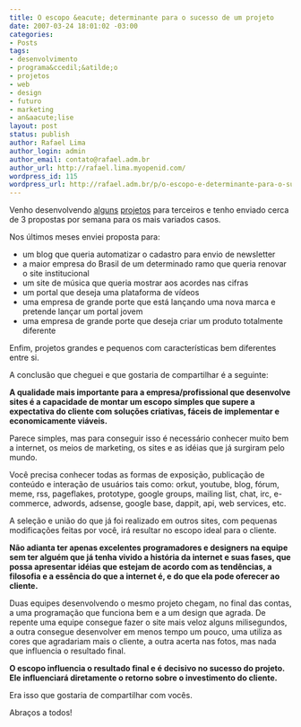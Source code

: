 ```yaml
---
title: O escopo &eacute; determinante para o sucesso de um projeto
date: 2007-03-24 18:01:02 -03:00
categories:
- Posts
tags:
- desenvolvimento
- programa&ccedil;&atilde;o
- projetos
- web
- design
- futuro
- marketing
- an&aacute;lise
layout: post
status: publish
author: Rafael Lima
author_login: admin
author_email: contato@rafael.adm.br
author_url: http://rafael.lima.myopenid.com/
wordpress_id: 115
wordpress_url: http://rafael.adm.br/p/o-escopo-e-determinante-para-o-sucesso-de-um-projeto/
---
```


Venho desenvolvendo <a href="http://chiaragadaleta.com">alguns</a> <a href="http://1500brasil.com">projetos</a> para terceiros e tenho enviado cerca de 3 propostas por semana para os mais variados casos.

Nos &uacute;ltimos meses enviei proposta para:
<ul>
	<li>um blog que queria automatizar o cadastro para envio de newsletter</li>
	<li>a maior empresa do Brasil de um determinado ramo que queria renovar o site institucional</li>
	<li>um site de m&uacute;sica que queria mostrar aos acordes nas cifras</li>
	<li>um portal que deseja uma plataforma de v&iacute;deos</li>
	<li>uma empresa de grande porte que est&aacute; lan&ccedil;ando uma nova marca e pretende lan&ccedil;ar um portal jovem</li>
	<li>uma empresa de grande porte que deseja criar um produto totalmente diferente</li>
</ul>

Enfim, projetos grandes e pequenos com caracter&iacute;sticas bem diferentes entre si.

A conclus&atilde;o que cheguei e que gostaria de compartilhar &eacute; a seguinte:

<strong>A qualidade mais importante para a empresa/profissional que desenvolve sites &eacute; a capacidade de montar um escopo simples que supere a expectativa do cliente com solu&ccedil;&otilde;es criativas, f&aacute;ceis de implementar e economicamente vi&aacute;veis.</strong>

Parece simples, mas para conseguir isso &eacute; necess&aacute;rio conhecer muito bem a internet, os meios de marketing, os sites e as id&eacute;ias que j&aacute; surgiram pelo mundo.

Voc&ecirc; precisa conhecer todas as formas de exposi&ccedil;&atilde;o, publica&ccedil;&atilde;o de conte&uacute;do e intera&ccedil;&atilde;o de usu&aacute;rios tais como: orkut, youtube, blog, f&oacute;rum, meme, rss, pageflakes, prototype, google groups, mailing list, chat, irc, e-commerce, adwords, adsense, google base, dappit, api, web services, etc.

A sele&ccedil;&atilde;o e uni&atilde;o do que j&aacute; foi realizado em outros sites, com pequenas modifica&ccedil;&otilde;es feitas por voc&ecirc;, ir&aacute; resultar no escopo ideal para o cliente.

<strong>N&atilde;o adianta ter apenas excelentes programadores e designers na equipe sem ter algu&eacute;m que j&aacute; tenha vivido a hist&oacute;ria da internet e suas fases, que possa apresentar id&eacute;ias que estejam de acordo com as tend&ecirc;ncias, a filosofia e a ess&ecirc;ncia do que a internet &eacute;, e do que ela pode oferecer ao cliente.</strong>

Duas equipes desenvolvendo o mesmo projeto chegam, no final das contas, a uma programa&ccedil;&atilde;o que funciona bem e a um design que agrada. De repente uma equipe consegue fazer o site mais veloz alguns milisegundos, a outra consegue desenvolver em menos tempo um pouco, uma utiliza as cores que agradariam mais o cliente, a outra acerta nas fotos, mas nada que influencia o resultado final.

<strong>O escopo influencia o resultado final e &eacute; decisivo no sucesso do projeto. Ele influenciar&aacute; diretamente o retorno sobre o investimento do cliente.</strong>

Era isso que gostaria de compartilhar com voc&ecirc;s.

Abra&ccedil;os a todos!
